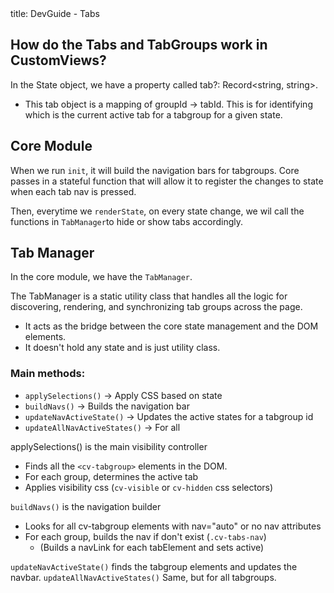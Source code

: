 <frontmatter>
  title: DevGuide - Tabs
</frontmatter>

## How do the Tabs and TabGroups work in CustomViews?

In the State object, we have a property called tab?: Record<string, string>.
* This tab object is a mapping of groupId -> tabId. This is for identifying which is the current active tab for a tabgroup for a given state.

## Core Module

When we run `init`, it will build the navigation bars for tabgroups. Core passes in a stateful function that will allow it to register the changes to state when each tab nav is pressed.

Then, everytime we `renderState`, on every state change, we wil call the functions in `TabManager`to hide or show tabs accordingly.

## Tab Manager

In the core module, we have the `TabManager`.

The TabManager is a static utility class that handles all the logic for discovering, rendering, and synchronizing tab groups across the page. 
  * It acts as the bridge between the core state management and the DOM elements.
  * It doesn't hold any state and is just utility class.


### Main methods:

* `applySelections()` -> Apply CSS based on state
* `buildNavs()` -> Builds the navigation bar
* `updateNavActiveState()` -> Updates the active states for a tabgroup id
* `updateAllNavActiveStates()` -> For all


applySelections() is the main visibility controller
* Finds all the `<cv-tabgroup>` elements in the DOM. 
* For each group, determines the active tab
* Applies visibility css (`cv-visible` or `cv-hidden` css selectors)

`buildNavs()` is the navigation builder 
* Looks for all cv-tabgroup elements with nav="auto" or no nav attributes
* For each group, builds the nav if don't exist (`.cv-tabs-nav`)
    * (Builds a navLink for each tabElement and sets active) 

`updateNavActiveState()` finds the tabgroup elements and updates the navbar.
`updateAllNavActiveStates()` Same, but for all tabgroups.


